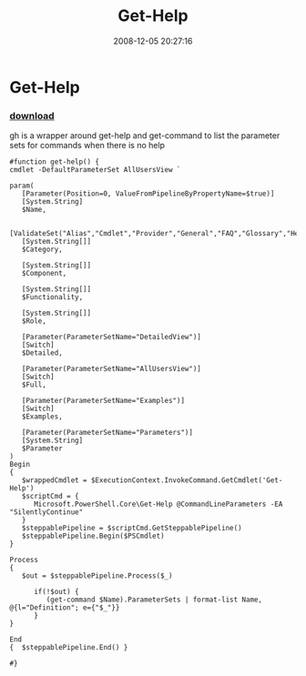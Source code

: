 ﻿---
pid:            711
poster:         Joel Bennett
title:          Get-Help
date:           2008-12-05 20:27:16
format:         posh
parent:         0
parent:         0

---

# Get-Help

### [download](711.ps1)

gh is a wrapper around get-help and get-command to list the parameter sets for commands when there is no help

```posh
#function get-help() {
cmdlet -DefaultParameterSet AllUsersView `

param(
   [Parameter(Position=0, ValueFromPipelineByPropertyName=$true)]
   [System.String]
   $Name,

   [ValidateSet("Alias","Cmdlet","Provider","General","FAQ","Glossary","HelpFile","All")]
   [System.String[]]
   $Category,

   [System.String[]]
   $Component,

   [System.String[]]
   $Functionality,

   [System.String[]]
   $Role,

   [Parameter(ParameterSetName="DetailedView")]
   [Switch]
   $Detailed,

   [Parameter(ParameterSetName="AllUsersView")]
   [Switch]
   $Full,

   [Parameter(ParameterSetName="Examples")]
   [Switch]
   $Examples,

   [Parameter(ParameterSetName="Parameters")]
   [System.String]
   $Parameter
)
Begin
{ 
   $wrappedCmdlet = $ExecutionContext.InvokeCommand.GetCmdlet('Get-Help')
   $scriptCmd = { 
      Microsoft.PowerShell.Core\Get-Help @CommandLineParameters -EA "SilentlyContinue"
   }
   $steppablePipeline = $scriptCmd.GetSteppablePipeline()
   $steppablePipeline.Begin($PSCmdlet)
}

Process
{  
   $out = $steppablePipeline.Process($_) 

      if(!$out) { 
         (get-command $Name).ParameterSets | format-list Name, @{l="Definition"; e={"$_"}} 
      }  
}

End
{  $steppablePipeline.End() }

#}
```
